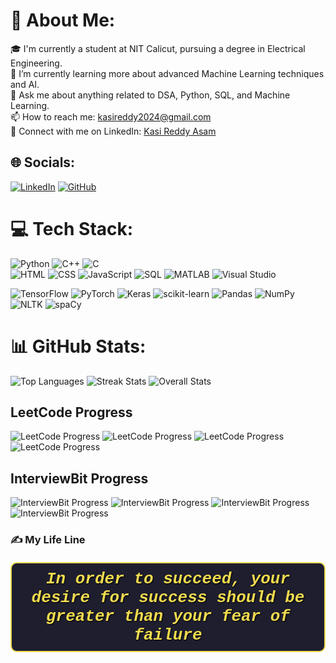 # 💫 About Me:
🎓 I'm currently a student at NIT Calicut, pursuing a degree in Electrical Engineering.<br>
🌱 I’m currently learning more about advanced Machine Learning techniques and AI.<br>
💬 Ask me about anything related to DSA, Python, SQL, and Machine Learning.<br>
📫 How to reach me: [kasireddy2024@gmail.com](mailto:kasireddy2024@gmail.com)<br>
🔗 Connect with me on LinkedIn: [Kasi Reddy Asam](https://www.linkedin.com/in/kasireddy-asam-bb8038283/)

## 🌐 Socials:
[![LinkedIn](https://img.shields.io/badge/LinkedIn-%230077B5.svg?logo=LinkedIn&logoColor=white)](https://www.linkedin.com/in/kasireddy-asam-bb8038283/) [![GitHub](https://img.shields.io/badge/GitHub-%23121011.svg?logo=GitHub&logoColor=white)](https://github.com/kasireddyasam)

# 💻 Tech Stack:

![Python](https://img.shields.io/badge/python-3670A0?style=for-the-badge&logo=python&logoColor=ffdd54) 
![C++](https://img.shields.io/badge/c++-%2300599C.svg?style=for-the-badge&logo=c%2B%2B&logoColor=white) 
![C](https://img.shields.io/badge/c-%2300599C.svg?style=for-the-badge&logo=c&logoColor=white)  
![HTML](https://img.shields.io/badge/HTML-%23E34F26.svg?style=for-the-badge&logo=html5&logoColor=white) 
![CSS](https://img.shields.io/badge/CSS-%231572B6.svg?style=for-the-badge&logo=css3&logoColor=white) 
![JavaScript](https://img.shields.io/badge/JavaScript-%23323330.svg?style=for-the-badge&logo=javascript&logoColor=%23F7DF1E) 
![SQL](https://img.shields.io/badge/SQL-%2300f.svg?style=for-the-badge&logo=mysql&logoColor=white) 
![MATLAB](https://img.shields.io/badge/MATLAB-%23E4405F.svg?style=for-the-badge&logo=MATLAB&logoColor=white) 
![Visual Studio](https://img.shields.io/badge/Visual%20Studio-%235C2D91.svg?style=for-the-badge&logo=visual%20studio&logoColor=white) 

![TensorFlow](https://img.shields.io/badge/TensorFlow-%23FF6F00.svg?style=for-the-badge&logo=TensorFlow&logoColor=white)
![PyTorch](https://img.shields.io/badge/PyTorch-%23EE4C2C.svg?style=for-the-badge&logo=PyTorch&logoColor=white)
![Keras](https://img.shields.io/badge/Keras-%23D00000.svg?style=for-the-badge&logo=Keras&logoColor=white)
![scikit-learn](https://img.shields.io/badge/scikit--learn-%23F7931E.svg?style=for-the-badge&logo=scikit-learn&logoColor=white)
![Pandas](https://img.shields.io/badge/pandas-%23150458.svg?style=for-the-badge&logo=pandas&logoColor=white)
![NumPy](https://img.shields.io/badge/numpy-%23013243.svg?style=for-the-badge&logo=numpy&logoColor=white)
![NLTK](https://img.shields.io/badge/NLTK-%23d3b4d2.svg?style=for-the-badge&logo=Natural%20Language%20Toolkit&logoColor=white)
![spaCy](https://img.shields.io/badge/spaCy-%2306A77D.svg?style=for-the-badge&logo=spaCy&logoColor=white)

# 📊 GitHub Stats:
![Top Languages](https://github-readme-stats.vercel.app/api/top-langs/?username=kasireddyasam&theme=dark&hide_border=false)
![Streak Stats](https://github-readme-streak-stats.herokuapp.com/?user=kasireddyasam&theme=dark&hide_border=false)
![Overall Stats](https://github-readme-stats.vercel.app/api?username=kasireddyasam&theme=dark&hide_border=false&include_all_commits=true&count_private=true)

## LeetCode Progress
![LeetCode Progress](https://img.shields.io/badge/Easy-0-green?style=flat-square)
![LeetCode Progress](https://img.shields.io/badge/Medium-0-yellow?style=flat-square)
![LeetCode Progress](https://img.shields.io/badge/Hard-0-red?style=flat-square)
![LeetCode Progress](https://img.shields.io/badge/Total-0-blue?style=flat-square)

## InterviewBit Progress
![InterviewBit Progress](https://img.shields.io/badge/Easy-0-green?style=flat-square)
![InterviewBit Progress](https://img.shields.io/badge/Medium-0-yellow?style=flat-square)
![InterviewBit Progress](https://img.shields.io/badge/Hard-0-red?style=flat-square)
![InterviewBit Progress](https://img.shields.io/badge/Total-0-blue?style=flat-square)

### ✍ My Life Line

<div style="font-family: 'Courier New', Courier, monospace; font-size: 26px; color: #f0db4f; text-align: center; margin-top: 20px; padding: 10px; border: 2px solid #f0db4f; border-radius: 10px; background-color: #1e1e2e; font-style: italic; text-shadow: 1px 1px 2px #000;">
    <em><strong>In order to succeed, your desire for success should be greater than your fear of failure</strong></em>
</div>








